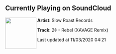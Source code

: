 ## Currently Playing on SoundCloud

[<img align="left" width="100" src="https://i1.sndcdn.com/artworks-yRM9tGZhLymCvTiq-KX4QFw-t50x50.jpg">](https://soundcloud.com/slowroastrecs/2-rebel-xavage-remix)

**Artist**: Slow Roast Records 

**Track**: 2¢ - Rebel (XAVAGE Remix)

Last updated at 11/03/2020 04:21
